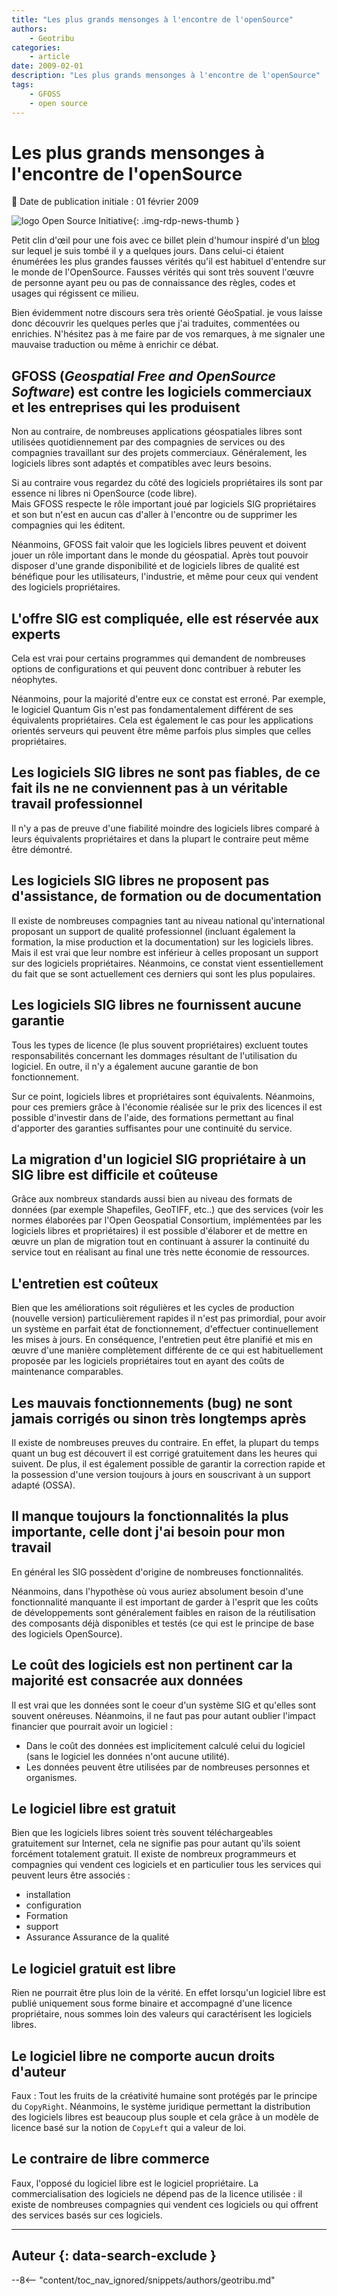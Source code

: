 ```yaml
---
title: "Les plus grands mensonges à l'encontre de l'openSource"
authors:
    - Geotribu
categories:
    - article
date: 2009-02-01
description: "Les plus grands mensonges à l'encontre de l'openSource"
tags:
    - GFOSS
    - open source
---
```


# Les plus grands mensonges à l'encontre de l'openSource

:calendar: Date de publication initiale : 01 février 2009

![logo Open Source Initiative](https://cdn.geotribu.fr/img/logos-icones/opensource.png){: .img-rdp-news-thumb }

Petit clin d'œil pour une fois avec ce billet plein d'humour inspiré d'un [blog](http://gfoss.it/drupal/node/201) sur lequel je suis tombé il y a quelques jours. Dans celui-ci étaient énumérées les plus grandes fausses vérités qu'il est habituel d'entendre sur le monde de l'OpenSource. Fausses vérités qui sont très souvent l'œuvre de personne ayant peu ou pas de connaissance des règles, codes et usages qui régissent ce milieu.

Bien évidemment notre discours sera très orienté GéoSpatial. je vous laisse donc découvrir les quelques perles que j'ai traduites, commentées ou enrichies. N'hésitez pas à me faire par de vos remarques, à me signaler une mauvaise traduction ou même à enrichir ce débat.

## GFOSS (*Geospatial Free and OpenSource Software*) est contre les logiciels commerciaux et les entreprises qui les produisent

Non au contraire, de nombreuses applications géospatiales libres sont utilisées quotidiennement par des compagnies de services ou des compagnies travaillant sur des projets commerciaux. Généralement, les logiciels libres sont adaptés et compatibles avec leurs besoins.

Si au contraire vous regardez du côté des logiciels propriétaires ils sont par essence ni libres ni OpenSource (code libre).  
Mais GFOSS respecte le rôle important joué par logiciels SIG propriétaires et son but n'est en aucun cas d'aller à l'encontre ou de supprimer les compagnies qui les éditent.

Néanmoins, GFOSS fait valoir que les logiciels libres peuvent et doivent jouer un rôle important dans le monde du géospatial. Après tout pouvoir disposer d'une grande disponibilité et de logiciels libres de qualité est bénéfique pour les utilisateurs, l'industrie, et même pour ceux qui vendent des logiciels propriétaires.

## L'offre SIG est compliquée, elle est réservée aux experts

Cela est vrai pour certains programmes qui demandent de nombreuses options de configurations et qui peuvent donc contribuer à rebuter les néophytes.

Néanmoins, pour la majorité d'entre eux ce constat est erroné. Par exemple, le logiciel Quantum Gis n'est pas fondamentalement différent de ses équivalents propriétaires. Cela est également le cas pour les applications orientés serveurs qui peuvent être même parfois plus simples que celles propriétaires.

## Les logiciels SIG libres ne sont pas fiables, de ce fait ils ne ne conviennent pas à un véritable travail professionnel

Il n'y a pas de preuve d'une fiabilité moindre des logiciels libres comparé à leurs équivalents propriétaires et dans la plupart le contraire peut même être démontré.

## Les logiciels SIG libres ne proposent pas d'assistance, de formation ou de documentation

Il existe de nombreuses compagnies tant au niveau national qu'international proposant un support de qualité professionnel (incluant également la formation, la mise production et la documentation) sur les logiciels libres. Mais il est vrai que leur nombre est inférieur à celles proposant un support sur des logiciels propriétaires. Néanmoins, ce constat vient essentiellement du fait que se sont actuellement ces derniers qui sont les plus populaires.

## Les logiciels SIG libres ne fournissent aucune garantie

Tous les types de licence (le plus souvent propriétaires) excluent toutes responsabilités concernant les dommages résultant de l'utilisation du logiciel. En outre, il n'y a également aucune garantie de bon fonctionnement.

Sur ce point, logiciels libres et propriétaires sont équivalents. Néanmoins, pour ces premiers grâce à l'économie réalisée sur le prix des licences il est possible d'investir dans de l'aide, des formations permettant au final d'apporter des garanties suffisantes pour une continuité du service.

## La migration d'un logiciel SIG propriétaire à un SIG libre est difficile et coûteuse

Grâce aux nombreux standards aussi bien au niveau des formats de données (par exemple Shapefiles, GeoTIFF, etc..) que des services (voir les normes élaborées par l'Open Geospatial Consortium, implémentées par les logiciels libres et propriétaires) il est possible d'élaborer et de mettre en œuvre un plan de migration tout en continuant à assurer la continuité du service tout en réalisant au final une très nette économie de ressources.

## L'entretien est coûteux

Bien que les améliorations soit régulières et les cycles de production (nouvelle version) particulièrement rapides il n'est pas primordial, pour avoir un système en parfait état de fonctionnement, d'effectuer continuellement les mises à jours. En conséquence, l'entretien peut être planifié et mis en œuvre d'une manière complètement différente de ce qui est habituellement proposée par les logiciels propriétaires tout en ayant des coûts de maintenance comparables.

## Les mauvais fonctionnements (bug) ne sont jamais corrigés ou sinon très longtemps après

Il existe de nombreuses preuves du contraire. En effet, la plupart du temps quant un bug est découvert il est corrigé gratuitement dans les heures qui suivent. De plus, il est également possible de garantir la correction rapide et la possession d'une version toujours à jours en souscrivant à un support adapté (OSSA).

## Il manque toujours la fonctionnalités la plus importante, celle dont j'ai besoin pour mon travail

En général les SIG possèdent d'origine de nombreuses fonctionnalités.

Néanmoins, dans l'hypothèse où vous auriez absolument besoin d'une fonctionnalité manquante il est important de garder à l'esprit que les coûts de développements sont généralement faibles en raison de la réutilisation des composants déjà disponibles et testés (ce qui est le principe de base des logiciels OpenSource).

## Le coût des logiciels est non pertinent car la majorité est consacrée aux données

Il est vrai que les données sont le coeur d'un système SIG et qu'elles sont souvent onéreuses. Néanmoins, il ne faut pas pour autant oublier l'impact financier que pourrait avoir un logiciel :

* Dans le coût des données est implicitement calculé celui du logiciel (sans le logiciel les données n'ont aucune utilité).  
* Les données peuvent être utilisées par de nombreuses personnes et organismes.

## Le logiciel libre est gratuit

Bien que les logiciels libres soient très souvent téléchargeables gratuitement sur Internet, cela ne signifie pas pour autant qu'ils soient forcément totalement gratuit. Il existe de nombreux programmeurs et compagnies qui vendent ces logiciels et en particulier tous les services qui peuvent leurs être associés :

* installation  
* configuration  
* Formation  
* support  
* Assurance Assurance de la qualité

## Le logiciel gratuit est libre

Rien ne pourrait être plus loin de la vérité. En effet lorsqu'un logiciel libre est publié uniquement sous forme binaire et accompagné d'une licence propriétaire, nous sommes loin des valeurs qui caractérisent les logiciels libres.

## Le logiciel libre ne comporte aucun droits d'auteur

Faux : Tout les fruits de la créativité humaine sont protégés par le principe du `CopyRight`. Néanmoins, le système juridique permettant la distribution des logiciels libres est beaucoup plus souple et cela grâce à un modèle de licence basé sur la notion de `CopyLeft` qui a valeur de loi.

## Le contraire de libre commerce

Faux, l'opposé du logiciel libre est le logiciel propriétaire. La commercialisation des logiciels ne dépend pas de la licence utilisée : il existe de nombreuses compagnies qui vendent ces logiciels ou qui offrent des services basés sur ces logiciels.

----

## Auteur {: data-search-exclude }

--8<-- "content/toc_nav_ignored/snippets/authors/geotribu.md"
